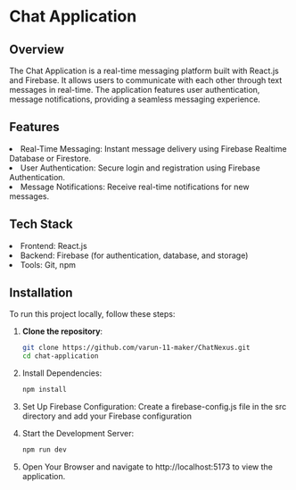 <h1>Chat Application</h1>
<h2>Overview</h2>
The Chat Application is a real-time messaging platform built with React.js and Firebase. It allows users to communicate with each other through text messages in real-time. The application features user authentication, message notifications, providing a seamless messaging experience.
<h2>Features</h2>
<li>Real-Time Messaging: Instant message delivery using Firebase Realtime Database or Firestore.</li>
<li>
User Authentication: Secure login and registration using Firebase Authentication.</li>
<li>Message Notifications: Receive real-time notifications for new messages.</li>
<h2>Tech Stack</h2>
<li>Frontend: React.js</li>
<li>
Backend: Firebase (for authentication, database, and storage)</li>
<li>
Tools: Git, npm</li>



## Installation

To run this project locally, follow these steps:

1. **Clone the repository**:
   ```bash
   git clone https://github.com/varun-11-maker/ChatNexus.git
   cd chat-application
2. Install Dependencies:
    ```bash
   npm install
 3. Set Up Firebase Configuration: Create a firebase-config.js file in the src directory and add your Firebase configuration

  
4. Start the Development Server:
   ```bash
   npm run dev
5. Open Your Browser and navigate to http://localhost:5173 to view the application.

